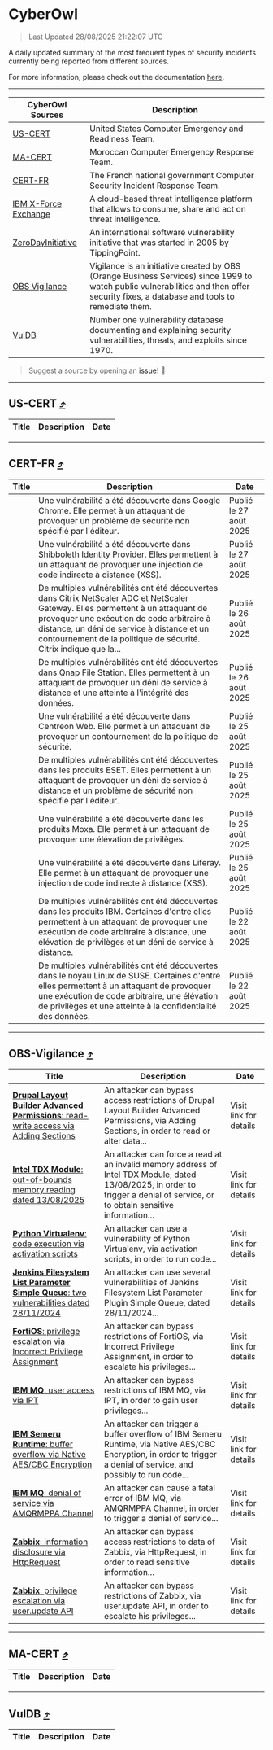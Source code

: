 
 <div id='top'></div>

# CyberOwl

 > Last Updated 28/08/2025 21:22:07 UTC
 
 A daily updated summary of the most frequent types of security incidents currently being reported from different sources.
 
 For more information, please check out the documentation [here](./docs/README.md).
 
 ---
 |CyberOwl Sources|Description|
 |---|---|
 |[US-CERT](#us-cert-arrow_heading_up)|United States Computer Emergency and Readiness Team.|
 |[MA-CERT](#ma-cert-arrow_heading_up)|Moroccan Computer Emergency Response Team.|
 |[CERT-FR](#cert-fr-arrow_heading_up)|The French national government Computer Security Incident Response Team.|
 |[IBM X-Force Exchange](#ibmcloud-arrow_heading_up)|A cloud-based threat intelligence platform that allows to consume, share and act on threat intelligence.|
 |[ZeroDayInitiative](#zerodayinitiative-arrow_heading_up)|An international software vulnerability initiative that was started in 2005 by TippingPoint.|
 |[OBS Vigilance](#obs-vigilance-arrow_heading_up)|Vigilance is an initiative created by OBS (Orange Business Services) since 1999 to watch public vulnerabilities and then offer security fixes, a database and tools to remediate them.|
 |[VulDB](#vuldb-arrow_heading_up)|Number one vulnerability database documenting and explaining security vulnerabilities, threats, and exploits since 1970.|
 
 > Suggest a source by opening an [issue](https://github.com/karimhabush/cyberowl/issues)! :raised_hands:
 ---

## US-CERT [:arrow_heading_up:](#cyberowl)

 |Title|Description|Date|
 |---|---|---|
 
 ---

## CERT-FR [:arrow_heading_up:](#cyberowl)

 |Title|Description|Date|
 |---|---|---|
 |[](https://www.cert.ssi.gouv.fr/avis/CERTFR-2025-AVI-0732/)|Une vulnérabilité a été découverte dans Google Chrome. Elle permet à un attaquant de provoquer un problème de sécurité non spécifié par l'éditeur.|Publié le 27 août 2025|
 |[](https://www.cert.ssi.gouv.fr/avis/CERTFR-2025-AVI-0731/)|Une vulnérabilité a été découverte dans Shibboleth Identity Provider. Elles permettent à un attaquant de provoquer une injection de code indirecte à distance (XSS).|Publié le 27 août 2025|
 |[](https://www.cert.ssi.gouv.fr/avis/CERTFR-2025-AVI-0730/)|De multiples vulnérabilités ont été découvertes dans Citrix NetScaler ADC et NetScaler Gateway. Elles permettent à un attaquant de provoquer une exécution de code arbitraire à distance, un déni de service à distance et un contournement de la politique de sécurité. Citrix indique que la...|Publié le 26 août 2025|
 |[](https://www.cert.ssi.gouv.fr/avis/CERTFR-2025-AVI-0729/)|De multiples vulnérabilités ont été découvertes dans Qnap File Station. Elles permettent à un attaquant de provoquer un déni de service à distance et une atteinte à l'intégrité des données.|Publié le 26 août 2025|
 |[](https://www.cert.ssi.gouv.fr/avis/CERTFR-2025-AVI-0728/)|Une vulnérabilité a été découverte dans Centreon Web. Elle permet à un attaquant de provoquer un contournement de la politique de sécurité.|Publié le 25 août 2025|
 |[](https://www.cert.ssi.gouv.fr/avis/CERTFR-2025-AVI-0727/)|De multiples vulnérabilités ont été découvertes dans les produits ESET. Elles permettent à un attaquant de provoquer un déni de service à distance et un problème de sécurité non spécifié par l'éditeur.|Publié le 25 août 2025|
 |[](https://www.cert.ssi.gouv.fr/avis/CERTFR-2025-AVI-0726/)|Une vulnérabilité a été découverte dans les produits Moxa. Elle permet à un attaquant de provoquer une élévation de privilèges.|Publié le 25 août 2025|
 |[](https://www.cert.ssi.gouv.fr/avis/CERTFR-2025-AVI-0725/)|Une vulnérabilité a été découverte dans Liferay. Elle permet à un attaquant de provoquer une injection de code indirecte à distance (XSS).|Publié le 25 août 2025|
 |[](https://www.cert.ssi.gouv.fr/avis/CERTFR-2025-AVI-0724/)|De multiples vulnérabilités ont été découvertes dans les produits IBM. Certaines d'entre elles permettent à un attaquant de provoquer une exécution de code arbitraire à distance, une élévation de privilèges et un déni de service à distance.|Publié le 22 août 2025|
 |[](https://www.cert.ssi.gouv.fr/avis/CERTFR-2025-AVI-0723/)|De multiples vulnérabilités ont été découvertes dans le noyau Linux de SUSE. Certaines d'entre elles permettent à un attaquant de provoquer une exécution de code arbitraire, une élévation de privilèges et une atteinte à la confidentialité des données.|Publié le 22 août 2025|
 
 ---

## OBS-Vigilance [:arrow_heading_up:](#cyberowl)

 |Title|Description|Date|
 |---|---|---|
 |[<a href="https://vigilance.fr/vulnerability/Drupal-Layout-Builder-Advanced-Permissions-read-write-access-via-Adding-Sections-47976" class="noirorange"><b>Drupal Layout Builder Advanced Permissions</b>: read-write access via Adding Sections</a>](https://vigilance.fr/vulnerability/Drupal-Layout-Builder-Advanced-Permissions-read-write-access-via-Adding-Sections-47976)|An attacker can bypass access restrictions of Drupal Layout Builder Advanced Permissions, via Adding Sections, in order to read or alter data...|Visit link for details|
 |[<a href="https://vigilance.fr/vulnerability/Intel-TDX-Module-out-of-bounds-memory-reading-dated-13-08-2025-47968" class="noirorange"><b>Intel TDX Module</b>: out-of-bounds memory reading dated 13/08/2025</a>](https://vigilance.fr/vulnerability/Intel-TDX-Module-out-of-bounds-memory-reading-dated-13-08-2025-47968)|An attacker can force a read at an invalid memory address of Intel TDX Module, dated 13/08/2025, in order to trigger a denial of service, or to obtain sensitive information...|Visit link for details|
 |[<a href="https://vigilance.fr/vulnerability/Python-Virtualenv-code-execution-via-activation-scripts-45774" class="noirorange"><b>Python Virtualenv</b>: code execution via activation scripts</a>](https://vigilance.fr/vulnerability/Python-Virtualenv-code-execution-via-activation-scripts-45774)|An attacker can use a vulnerability of Python Virtualenv, via activation scripts, in order to run code...|Visit link for details|
 |[<a href="https://vigilance.fr/vulnerability/Jenkins-Filesystem-List-Parameter-Simple-Queue-two-vulnerabilities-dated-28-11-2024-45766" class="noirorange"><b>Jenkins Filesystem List Parameter  Simple Queue</b>: two vulnerabilities dated 28/11/2024</a>](https://vigilance.fr/vulnerability/Jenkins-Filesystem-List-Parameter-Simple-Queue-two-vulnerabilities-dated-28-11-2024-45766)|An attacker can use several vulnerabilities of Jenkins Filesystem List Parameter Plugin  Simple Queue, dated 28/11/2024...|Visit link for details|
 |[<a href="https://vigilance.fr/vulnerability/FortiOS-privilege-escalation-via-Incorrect-Privilege-Assignment-47952" class="noirorange"><b>FortiOS</b>: privilege escalation via Incorrect Privilege Assignment</a>](https://vigilance.fr/vulnerability/FortiOS-privilege-escalation-via-Incorrect-Privilege-Assignment-47952)|An attacker can bypass restrictions of FortiOS, via Incorrect Privilege Assignment, in order to escalate his privileges...|Visit link for details|
 |[<a href="https://vigilance.fr/vulnerability/IBM-MQ-user-access-via-IPT-47559" class="noirorange"><b>IBM MQ</b>: user access via IPT</a>](https://vigilance.fr/vulnerability/IBM-MQ-user-access-via-IPT-47559)|An attacker can bypass restrictions of IBM MQ, via IPT, in order to gain user privileges...|Visit link for details|
 |[<a href="https://vigilance.fr/vulnerability/IBM-Semeru-Runtime-buffer-overflow-via-Native-AES-CBC-Encryption-47558" class="noirorange"><b>IBM Semeru Runtime</b>: buffer overflow via Native AES/CBC Encryption</a>](https://vigilance.fr/vulnerability/IBM-Semeru-Runtime-buffer-overflow-via-Native-AES-CBC-Encryption-47558)|An attacker can trigger a buffer overflow of IBM Semeru Runtime, via Native AES/CBC Encryption, in order to trigger a denial of service, and possibly to run code...|Visit link for details|
 |[<a href="https://vigilance.fr/vulnerability/IBM-MQ-denial-of-service-via-AMQRMPPA-Channel-47557" class="noirorange"><b>IBM MQ</b>: denial of service via AMQRMPPA Channel</a>](https://vigilance.fr/vulnerability/IBM-MQ-denial-of-service-via-AMQRMPPA-Channel-47557)|An attacker can cause a fatal error of IBM MQ, via AMQRMPPA Channel, in order to trigger a denial of service...|Visit link for details|
 |[<a href="https://vigilance.fr/vulnerability/Zabbix-information-disclosure-via-HttpRequest-45760" class="noirorange"><b>Zabbix</b>: information disclosure via HttpRequest</a>](https://vigilance.fr/vulnerability/Zabbix-information-disclosure-via-HttpRequest-45760)|An attacker can bypass access restrictions to data of Zabbix, via HttpRequest, in order to read sensitive information...|Visit link for details|
 |[<a href="https://vigilance.fr/vulnerability/Zabbix-privilege-escalation-via-user-update-API-45754" class="noirorange"><b>Zabbix</b>: privilege escalation via user.update API</a>](https://vigilance.fr/vulnerability/Zabbix-privilege-escalation-via-user-update-API-45754)|An attacker can bypass restrictions of Zabbix, via user.update API, in order to escalate his privileges...|Visit link for details|
 
 ---

## MA-CERT [:arrow_heading_up:](#cyberowl)

 |Title|Description|Date|
 |---|---|---|
 
 ---

## VulDB [:arrow_heading_up:](#cyberowl)

 |Title|Description|Date|
 |---|---|---|
 